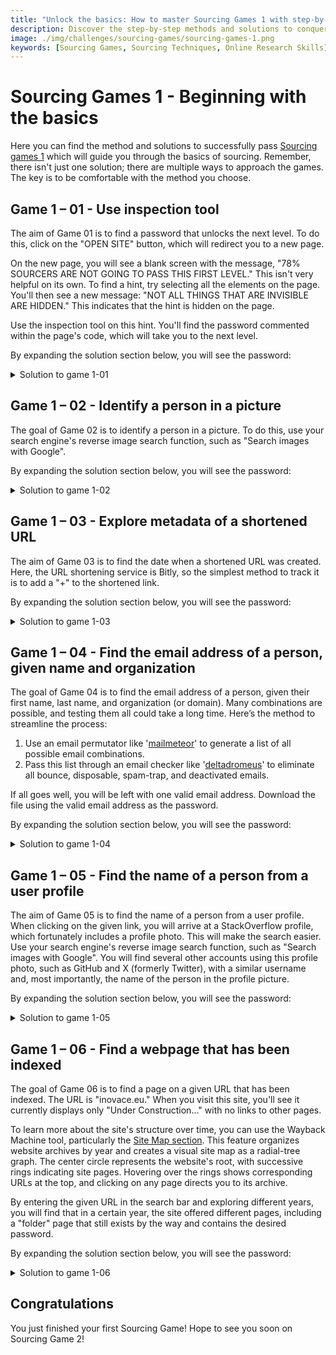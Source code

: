 ```yaml
---
title: "Unlock the basics: How to master Sourcing Games 1 with step-by-step guide"
description: Discover the step-by-step methods and solutions to conquer Sourcing Games 1. Learn essential sourcing skills and pass all levels with ease.
image: ./img/challenges/sourcing-games/sourcing-games-1.png
keywords: [Sourcing Games, Sourcing Techniques, Online Research Skills]
---
```


# Sourcing Games 1 - Beginning with the basics

Here you can find the method and solutions to successfully pass [Sourcing games 1](https://sourcing.games/game-1/) which will guide you through the basics of sourcing.  Remember, there isn't just one solution; there are multiple ways to approach the games. The key is to be comfortable with the method you choose.

## Game 1 – 01 - Use inspection tool

The aim of Game 01 is to find a password that unlocks the next level. To do this, click on the "OPEN SITE" button, which will redirect you to a new page.

On the new page, you will see a blank screen with the message, "78% SOURCERS ARE NOT GOING TO PASS THIS FIRST LEVEL." This isn't very helpful on its own. To find a hint, try selecting all the elements on the page. You'll then see a new message: "NOT ALL THINGS THAT ARE INVISIBLE ARE HIDDEN." This indicates that the hint is hidden on the page.

Use the inspection tool on this hint. You'll find the password commented within the page's code, which will take you to the next level.

By expanding the solution section below, you will see the password:

<details>
<summary>Solution to game 1-01</summary>

![Solution to game 1-01](./img/challenges/sourcing-games/sourcing-games-1-01.png "Solution to game 1-01")

The password to reach the next level is "**games42**".

</details>

## Game 1 – 02 - Identify a person in a picture

The goal of Game 02 is to identify a person in a picture. To do this, use your search engine's reverse image search function, such as "Search images with Google".

By expanding the solution section below, you will see the password:

<details>
<summary>Solution to game 1-02</summary>

![Solution to game 1-02](./img/challenges/sourcing-games/sourcing-games-1-02.png "Solution to game 1-02")

The password to reach the next level is "**boyce**".

</details>

## Game 1 – 03 - Explore metadata of a shortened URL 

The aim of Game 03 is to find the date when a shortened URL was created. Here, the URL shortening service is Bitly, so the simplest method to track it is to add a "+" to the shortened link.

By expanding the solution section below, you will see the password:

<details>
<summary>Solution to game 1-03</summary>

![Solution to game 1-03](./img/challenges/sourcing-games/sourcing-games-1-03.png "Solution to game 1-03")

The password to reach the next level is "**apr-17**".

</details>

## Game 1 – 04 - Find the email address of a person, given name and organization

The goal of Game 04 is to find the email address of a person, given their first name, last name, and organization (or domain). Many combinations are possible, and testing them all could take a long time. Here’s the method to streamline the process:

1. Use an email permutator like '[mailmeteor](https://mailmeteor.com/email-permutator/)' to generate a list of all possible email combinations.
2. Pass this list through an email checker like '[deltadromeus](https://www.deltadromeus.com/)' to eliminate all bounce, disposable, spam-trap, and deactivated emails.

If all goes well, you will be left with one valid email address. Download the file using the valid email address as the password.

By expanding the solution section below, you will see the password:

<details>
<summary>Solution to game 1-04</summary>

![Solution to game 1-04](./img/challenges/sourcing-games/sourcing-games-1-04.png "Solution to game 1-04")

![Solution to game 1-04](./img/challenges/sourcing-games/sourcing-games-1-04_2.png "Solution to game 1-04")

The good mail adress and file password is "**jamesj@recruitment.camp**".

The password to reach the next level is "**sourcingfun**".

</details>

## Game 1 – 05 - Find the name of a person from a user profile

The aim of Game 05 is to find the name of a person from a user profile. When clicking on the given link, you will arrive at a StackOverflow profile, which fortunately includes a profile photo. This will make the search easier. Use your search engine's reverse image search function, such as "Search images with Google". You will find several other accounts using this profile photo, such as GitHub and X (formerly Twitter), with a similar username and, most importantly, the name of the person in the profile picture.

By expanding the solution section below, you will see the password:

<details>
<summary>Solution to game 1-05</summary>

![Solution to game 1-05](./img/challenges/sourcing-games/sourcing-games-1-05.png "Solution to game 1-05")

The password to reach the next level is "**Kolja**".

</details>

## Game 1 – 06 - Find a webpage that has been indexed

The goal of Game 06 is to find a page on a given URL that has been indexed. The URL is "inovace.eu." When you visit this site, you'll see it currently displays only "Under Construction..." with no links to other pages. 

To learn more about the site's structure over time, you can use the Wayback Machine tool, particularly the [Site Map section](https://web.archive.org/web/sitemap/). This feature organizes website archives by year and creates a visual site map as a radial-tree graph. The center circle represents the website's root, with successive rings indicating site pages. Hovering over the rings shows corresponding URLs at the top, and clicking on any page directs you to its archive.

By entering the given URL in the search bar and exploring different years, you will find that in a certain year, the site offered different pages, including a "folder" page that still exists by the way and contains the desired password.

By expanding the solution section below, you will see the password:

<details>
<summary>Solution to game 1-06</summary>

![Solution to game 1-06](./img/challenges/sourcing-games/sourcing-games-1-06.png "Solution to game 1-06")

The password to reach the next level is "**007games**".

</details>

## Congratulations

You just finished your first Sourcing Game! Hope to see you soon on Sourcing Game 2!
